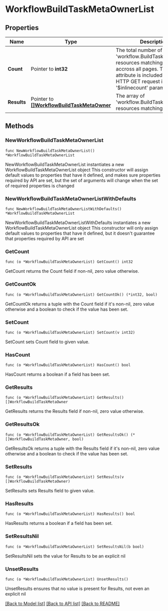 # WorkflowBuildTaskMetaOwnerList

## Properties

Name | Type | Description | Notes
------------ | ------------- | ------------- | -------------
**Count** | Pointer to **int32** | The total number of &#39;workflow.BuildTaskMetaOwner&#39; resources matching the request, accross all pages. The &#39;Count&#39; attribute is included when the HTTP GET request includes the &#39;$inlinecount&#39; parameter. | [optional] 
**Results** | Pointer to [**[]WorkflowBuildTaskMetaOwner**](workflow.BuildTaskMetaOwner.md) | The array of &#39;workflow.BuildTaskMetaOwner&#39; resources matching the request. | [optional] 

## Methods

### NewWorkflowBuildTaskMetaOwnerList

`func NewWorkflowBuildTaskMetaOwnerList() *WorkflowBuildTaskMetaOwnerList`

NewWorkflowBuildTaskMetaOwnerList instantiates a new WorkflowBuildTaskMetaOwnerList object
This constructor will assign default values to properties that have it defined,
and makes sure properties required by API are set, but the set of arguments
will change when the set of required properties is changed

### NewWorkflowBuildTaskMetaOwnerListWithDefaults

`func NewWorkflowBuildTaskMetaOwnerListWithDefaults() *WorkflowBuildTaskMetaOwnerList`

NewWorkflowBuildTaskMetaOwnerListWithDefaults instantiates a new WorkflowBuildTaskMetaOwnerList object
This constructor will only assign default values to properties that have it defined,
but it doesn't guarantee that properties required by API are set

### GetCount

`func (o *WorkflowBuildTaskMetaOwnerList) GetCount() int32`

GetCount returns the Count field if non-nil, zero value otherwise.

### GetCountOk

`func (o *WorkflowBuildTaskMetaOwnerList) GetCountOk() (*int32, bool)`

GetCountOk returns a tuple with the Count field if it's non-nil, zero value otherwise
and a boolean to check if the value has been set.

### SetCount

`func (o *WorkflowBuildTaskMetaOwnerList) SetCount(v int32)`

SetCount sets Count field to given value.

### HasCount

`func (o *WorkflowBuildTaskMetaOwnerList) HasCount() bool`

HasCount returns a boolean if a field has been set.

### GetResults

`func (o *WorkflowBuildTaskMetaOwnerList) GetResults() []WorkflowBuildTaskMetaOwner`

GetResults returns the Results field if non-nil, zero value otherwise.

### GetResultsOk

`func (o *WorkflowBuildTaskMetaOwnerList) GetResultsOk() (*[]WorkflowBuildTaskMetaOwner, bool)`

GetResultsOk returns a tuple with the Results field if it's non-nil, zero value otherwise
and a boolean to check if the value has been set.

### SetResults

`func (o *WorkflowBuildTaskMetaOwnerList) SetResults(v []WorkflowBuildTaskMetaOwner)`

SetResults sets Results field to given value.

### HasResults

`func (o *WorkflowBuildTaskMetaOwnerList) HasResults() bool`

HasResults returns a boolean if a field has been set.

### SetResultsNil

`func (o *WorkflowBuildTaskMetaOwnerList) SetResultsNil(b bool)`

 SetResultsNil sets the value for Results to be an explicit nil

### UnsetResults
`func (o *WorkflowBuildTaskMetaOwnerList) UnsetResults()`

UnsetResults ensures that no value is present for Results, not even an explicit nil

[[Back to Model list]](../README.md#documentation-for-models) [[Back to API list]](../README.md#documentation-for-api-endpoints) [[Back to README]](../README.md)


